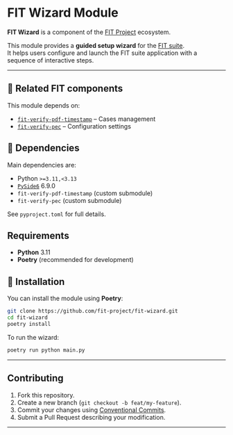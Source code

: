 # FIT Wizard Module

**FIT Wizard** is a component of the [FIT Project](https://github.com/fit-project) ecosystem.

This module provides a **guided setup wizard** for the [FIT suite](https://github.com/fit-project/fit).  
It helps users configure and launch the FIT suite application with a sequence of interactive steps.

---

## 🔗 Related FIT components

This module depends on:

- [`fit-verify-pdf-timestamp`](https://github.com/fit-project/fit-verify-pdf-timestamp.git) – Cases management
- [`fit-verify-pec`](https://github.com/fit-project/fit-verify-pec.git) – Configuration settings

## 🐍 Dependencies

Main dependencies are:

- Python `>=3.11,<3.13`
- [`PySide6`](https://pypi.org/project/PySide6/) 6.9.0
- `fit-verify-pdf-timestamp` (custom submodule)
- `fit-verify-pec` (custom submodule)

See `pyproject.toml` for full details.

## Requirements
- **Python** 3.11
- **Poetry** (recommended for development)

## 🚀 Installation

You can install the module using **Poetry**:

```bash
git clone https://github.com/fit-project/fit-wizard.git
cd fit-wizard
poetry install
```

To run the wizard:

```bash
poetry run python main.py
```
---

## Contributing
1. Fork this repository.  
2. Create a new branch (`git checkout -b feat/my-feature`).  
3. Commit your changes using [Conventional Commits](https://www.conventionalcommits.org/en/v1.0.0/).  
4. Submit a Pull Request describing your modification.

---

